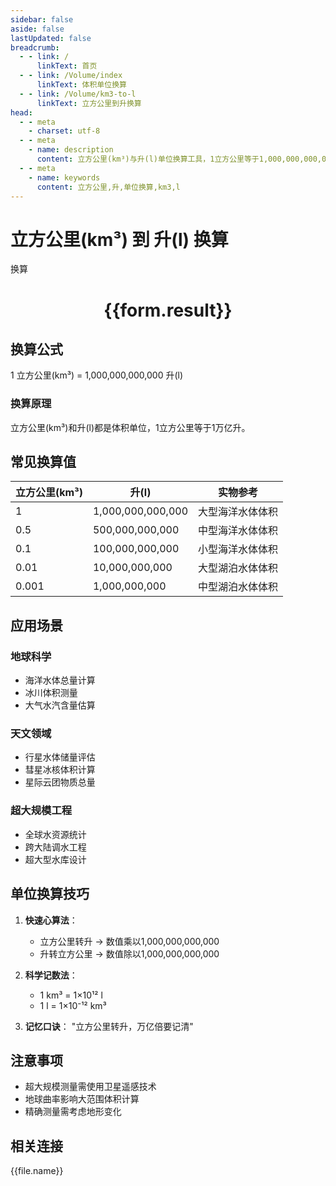 ```yaml
---
sidebar: false
aside: false
lastUpdated: false
breadcrumb:
  - - link: /
      linkText: 首页
  - - link: /Volume/index
      linkText: 体积单位换算
  - - link: /Volume/km3-to-l
      linkText: 立方公里到升换算
head:
  - - meta
    - charset: utf-8
  - - meta
    - name: description
      content: 立方公里(km³)与升(l)单位换算工具，1立方公里等于1,000,000,000,000升。
  - - meta
    - name: keywords
      content: 立方公里,升,单位换算,km3,l
---
```


# 立方公里(km³) 到 升(l) 换算

<script setup>
import { onMounted, reactive, inject ,ref  } from 'vue'
import { NButton,NForm ,NFormItem,NInput,NInputNumber,NSelect,NCard,useMessage ,NGrid ,NGi } from 'naive-ui'
import { defineClientComponent } from 'vitepress'
import { Volume } from '../files';

const convert = inject('convert')
const formRef = ref(null);
const rules = {
  number:{
    required: true,
    type: 'number',
    trigger: "blur"
  }
}
const form = reactive({
  number:null,
  result:'',
  title:'立方公里(km³)到升(l)换算'
})

const convertHandler = (e) => {
  e.preventDefault();
  formRef.value?.validate((errors)=>{
    if (!errors) {
      form.result = `${form.number} km³ = ${convert(form.number).from('km3').to('l')} l`
    }
  })
}
</script>

<n-form size="large" :model="form" ref='formRef' :rules="rules">
  <n-form-item label="数值" path="number">
    <n-input-number size="large" style="width:100%" :min="0" v-model:value="form.number" placeholder="请输入立方公里数值" />
  </n-form-item>
  <n-form-item>
    <n-button type="info" style="width:100%" @click="convertHandler">换算</n-button>
  </n-form-item>
</n-form>
<n-card embedded :bordered="false" hoverable>
  <div style="text-align:center">
    <h1>{{form.result}}</h1>
  </div>
</n-card>

## 换算公式
1 立方公里(km³) = 1,000,000,000,000 升(l)

### 换算原理
立方公里(km³)和升(l)都是体积单位，1立方公里等于1万亿升。

## 常见换算值
| 立方公里(km³) | 升(l) | 实物参考                 |
|-------------|-------|--------------------------|
| 1           | 1,000,000,000,000 | 大型海洋水体体积          |
| 0.5         | 500,000,000,000 | 中型海洋水体体积          |
| 0.1         | 100,000,000,000 | 小型海洋水体体积          |
| 0.01        | 10,000,000,000 | 大型湖泊水体体积          |
| 0.001       | 1,000,000,000 | 中型湖泊水体体积          |

## 应用场景
### 地球科学
- 海洋水体总量计算
- 冰川体积测量
- 大气水汽含量估算

### 天文领域
- 行星水体储量评估
- 彗星冰核体积计算
- 星际云团物质总量

### 超大规模工程
- 全球水资源统计
- 跨大陆调水工程
- 超大型水库设计

## 单位换算技巧
1. **快速心算法**：
   - 立方公里转升 → 数值乘以1,000,000,000,000
   - 升转立方公里 → 数值除以1,000,000,000,000

2. **科学记数法**：
   - 1 km³ = 1×10¹² l
   - 1 l = 1×10⁻¹² km³

3. **记忆口诀**：
   "立方公里转升，万亿倍要记清"

## 注意事项
- 超大规模测量需使用卫星遥感技术
- 地球曲率影响大范围体积计算
- 精确测量需考虑地形变化

## 相关连接
<n-grid x-gap="12" :cols="2">
  <n-gi v-for="(file, index) in Volume" :key="index">
    <n-button
      text
      tag="a"
      :href="file.path"
      type="info"
    >
      {{file.name}}
    </n-button>
  </n-gi>
</n-grid>